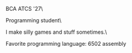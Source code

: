 BCA ATCS '27\

Programming student\

I make silly games and stuff sometimes.\

Favorite programming language: 6502 assembly
